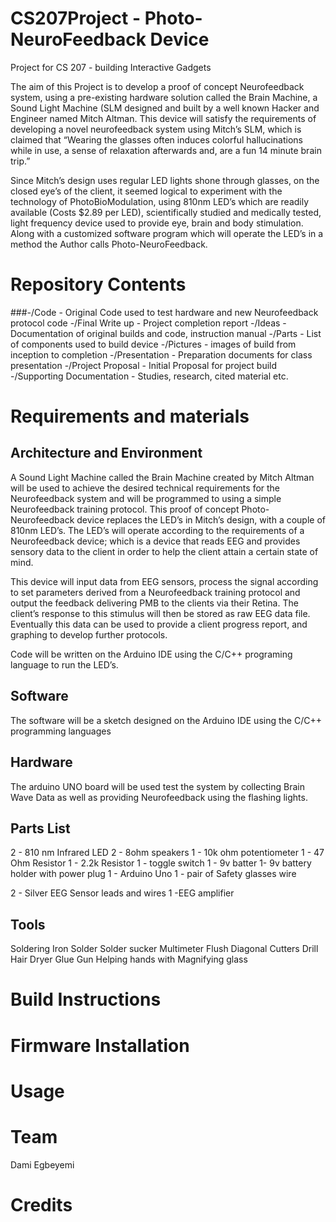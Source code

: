 # CS207Project - Photo-NeuroFeedback Device 
Project for CS 207 - building Interactive Gadgets

The aim of this Project is to develop a proof of concept Neurofeedback system, using a pre-existing hardware solution called the Brain Machine, a Sound Light Machine (SLM designed and built by a well known Hacker and Engineer named Mitch Altman. This device will satisfy the requirements of developing a novel neurofeedback system using Mitch’s SLM, which is claimed that “Wearing the glasses often induces colorful hallucinations while in use, a sense of relaxation afterwards and, are a fun 14 minute brain trip.” 

Since Mitch’s design uses regular LED lights shone through glasses, on the closed eye’s of the client, it seemed logical to experiment with the technology of PhotoBioModulation, using 810nm LED’s which are readily available (Costs $2.89 per LED), scientifically studied and medically tested, light frequency device  used to provide eye, brain and body stimulation. Along with a customized software program which will operate the LED’s in a method the Author calls Photo-NeuroFeedback.

# Repository Contents
###-/Code - Original Code used to test hardware and new Neurofeedback protocol code
-/Final Write up - Project completion report
-/Ideas - Documentation of original builds and code, instruction manual
-/Parts - List of components used to build device
-/Pictures - images of build from inception to completion
-/Presentation - Preparation documents for class presentation
-/Project Proposal - Initial Proposal for project build
-/Supporting Documentation - Studies, research, cited material etc. 

# Requirements and materials

## Architecture and Environment

A Sound Light Machine called the Brain Machine created by Mitch Altman will be used to achieve the desired technical requirements for the Neurofeedback system and will be programmed to using a simple Neurofeedback training protocol. This proof of concept Photo-Neurofeedback device replaces the LED’s in Mitch’s design, with a couple of 810nm LED’s. 
The LED’s will operate according to the requirements of a Neurofeedback device; which is a device that reads EEG and provides sensory data to the client in order to help the client attain a certain state of mind. 

This device will input data from EEG sensors, process the signal according to set parameters derived from a Neurofeedback training protocol and output the feedback delivering PMB to the clients via their Retina. The client’s response to this stimulus will then be stored as raw EEG data file. Eventually this data can be used to provide a client progress report, and graphing to develop further protocols. 

Code will be written on the Arduino IDE using the C/C++ programing language to run the LED’s. 

## Software

 The software will be a sketch designed on the Arduino IDE using the C/C++ programming languages

## Hardware

The arduino UNO board will be used test the system by collecting Brain Wave Data as well as providing Neurofeedback using the flashing lights. 

## Parts List

2 - 810 nm Infrared LED
2 - 8ohm speakers
1 - 10k ohm potentiometer
1 - 47 Ohm Resistor
1 - 2.2k Resistor
1 - toggle switch
1 - 9v batter
1- 9v battery holder with power plug
1 - Arduino Uno
1 - pair of Safety glasses
wire

2 - Silver EEG Sensor leads and wires
1 -EEG amplifier 

## Tools

Soldering Iron
Solder
Solder sucker
Multimeter
Flush Diagonal Cutters
Drill
Hair Dryer
Glue Gun
Helping hands with Magnifying glass

# Build Instructions

# Firmware Installation

# Usage

# Team
Dami Egbeyemi

# Credits

